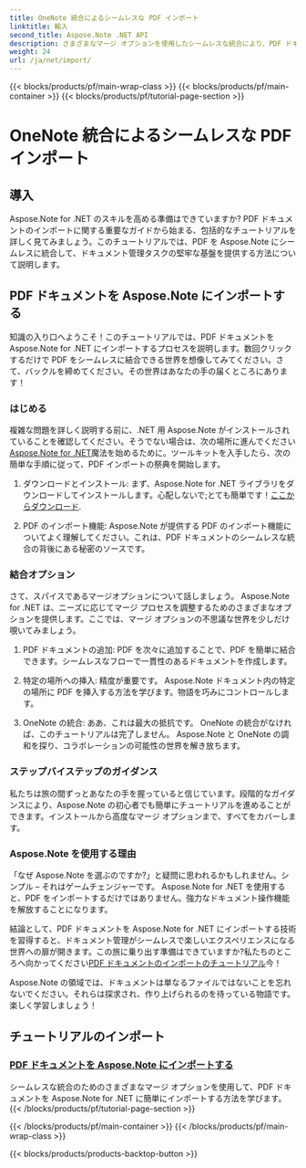 ```yaml
---
title: OneNote 統合によるシームレスな PDF インポート
linktitle: 輸入
second_title: Aspose.Note .NET API
description: さまざまなマージ オプションを使用したシームレスな統合により、PDF ドキュメントを Aspose.Note .NET にインポートします。 OneNote の統合など、段階的なチュートリアルで学習します。
weight: 24
url: /ja/net/import/
---
```


{{< blocks/products/pf/main-wrap-class >}}
{{< blocks/products/pf/main-container >}}
{{< blocks/products/pf/tutorial-page-section >}}

# OneNote 統合によるシームレスな PDF インポート


## 導入

Aspose.Note for .NET のスキルを高める準備はできていますか? PDF ドキュメントのインポートに関する重要なガイドから始まる、包括的なチュートリアルを詳しく見てみましょう。このチュートリアルでは、PDF を Aspose.Note にシームレスに統合して、ドキュメント管理タスクの堅牢な基盤を提供する方法について説明します。

## PDF ドキュメントを Aspose.Note にインポートする

知識の入り口へようこそ！このチュートリアルでは、PDF ドキュメントを Aspose.Note for .NET にインポートするプロセスを説明します。数回クリックするだけで PDF をシームレスに結合できる世界を想像してみてください。さて、バックルを締めてください。その世界はあなたの手の届くところにあります！

### はじめる

複雑な問題を詳しく説明する前に、.NET 用 Aspose.Note がインストールされていることを確認してください。そうでない場合は、次の場所に進んでください[Aspose.Note for .NET](https://products.aspose.com/note/net)魔法を始めるために。ツールキットを入手したら、次の簡単な手順に従って、PDF インポートの祭典を開始します。

1. ダウンロードとインストール: まず、Aspose.Note for .NET ライブラリをダウンロードしてインストールします。心配しないで;とても簡単です！[ここからダウンロード](https://downloads.aspose.com/note/net).

2. PDF のインポート機能: Aspose.Note が提供する PDF のインポート機能についてよく理解してください。これは、PDF ドキュメントのシームレスな統合の背後にある秘密のソースです。

### 結合オプション

さて、スパイスであるマージオプションについて話しましょう。 Aspose.Note for .NET は、ニーズに応じてマージ プロセスを調整するためのさまざまなオプションを提供します。ここでは、マージ オプションの不思議な世界を少しだけ覗いてみましょう。

1. PDF ドキュメントの追加: PDF を次々に追加することで、PDF を簡単に結合できます。シームレスなフローで一貫性のあるドキュメントを作成します。

2. 特定の場所への挿入: 精度が重要です。 Aspose.Note ドキュメント内の特定の場所に PDF を挿入する方法を学びます。物語を巧みにコントロールします。

3. OneNote の統合: ああ、これは最大の抵抗です。 OneNote の統合がなければ、このチュートリアルは完了しません。 Aspose.Note と OneNote の調和を探り、コラボレーションの可能性の世界を解き放ちます。

### ステップバイステップのガイダンス

私たちは旅の間ずっとあなたの手を握っていると信じています。段階的なガイダンスにより、Aspose.Note の初心者でも簡単にチュートリアルを進めることができます。インストールから高度なマージ オプションまで、すべてをカバーします。

### Aspose.Note を使用する理由

「なぜ Aspose.Note を選ぶのですか?」と疑問に思われるかもしれません。シンプル – それはゲームチェンジャーです。 Aspose.Note for .NET を使用すると、PDF をインポートするだけではありません。強力なドキュメント操作機能を解放することになります。

結論として、PDF ドキュメントを Aspose.Note for .NET にインポートする技術を習得すると、ドキュメント管理がシームレスで楽しいエクスペリエンスになる世界への扉が開きます。この旅に乗り出す準備はできていますか?私たちのところへ向かってください[PDF ドキュメントのインポートのチュートリアル](./import-pdf-documents/)今！

Aspose.Note の領域では、ドキュメントは単なるファイルではないことを忘れないでください。それらは探求され、作り上げられるのを待っている物語です。楽しく学習しましょう！
## チュートリアルのインポート
### [PDF ドキュメントを Aspose.Note にインポートする](./import-pdf-documents/)
シームレスな統合のためのさまざまなマージ オプションを使用して、PDF ドキュメントを Aspose.Note for .NET に簡単にインポートする方法を学びます。
{{< /blocks/products/pf/tutorial-page-section >}}

{{< /blocks/products/pf/main-container >}}
{{< /blocks/products/pf/main-wrap-class >}}

{{< blocks/products/products-backtop-button >}}
